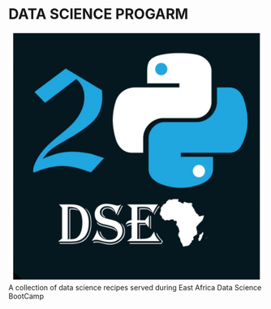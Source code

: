 # DATA SCIENCE PROGARM

![Logo](pic.png)
A collection of data science recipes served during East Africa Data Science BootCamp